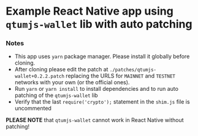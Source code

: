 # Example React Native app using `qtumjs-wallet` lib with auto patching

### Notes

- This app uses `yarn` package manager. Please install it globally before cloning.
- After cloning please edit the patch at `./patches/qtumjs-wallet+0.2.2.patch` replacing the URLS for `MAINNET` and `TESTNET` networks with your own (or the official ones).
- Run `yarn` or `yarn install` to install dependencies and to run auto patching of the `qtumjs-wallet` lib
- Verify that the last `require('crypto');` statement in the `shim.js` file is uncommented

**PLEASE NOTE** that `qtumjs-wallet` cannot work in React Native without patching!
